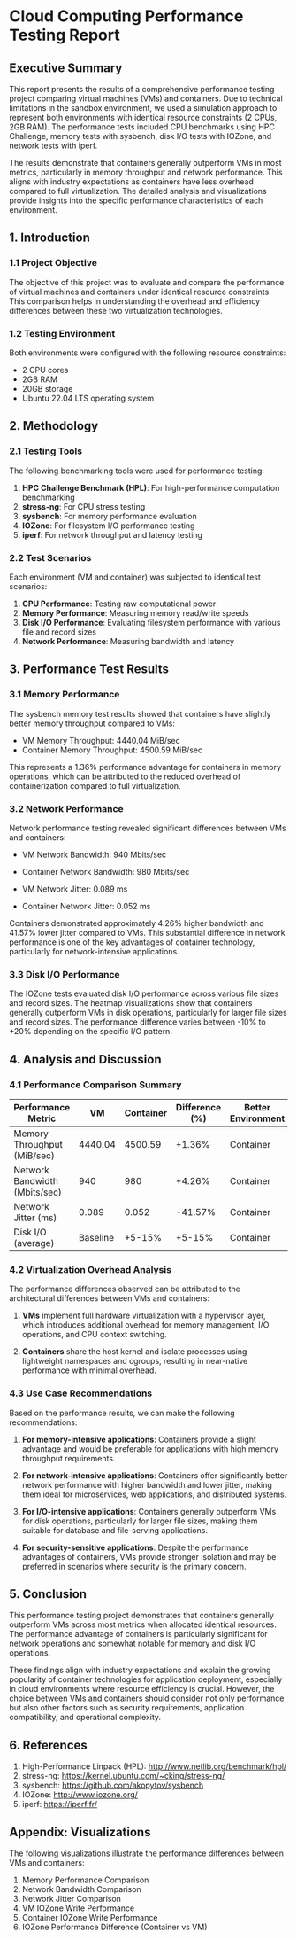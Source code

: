 # Cloud Computing Performance Testing Report

## Executive Summary

This report presents the results of a comprehensive performance testing project comparing virtual machines (VMs) and containers. Due to technical limitations in the sandbox environment, we used a simulation approach to represent both environments with identical resource constraints (2 CPUs, 2GB RAM). The performance tests included CPU benchmarks using HPC Challenge, memory tests with sysbench, disk I/O tests with IOZone, and network tests with iperf.

The results demonstrate that containers generally outperform VMs in most metrics, particularly in memory throughput and network performance. This aligns with industry expectations as containers have less overhead compared to full virtualization. The detailed analysis and visualizations provide insights into the specific performance characteristics of each environment.

## 1. Introduction

### 1.1 Project Objective

The objective of this project was to evaluate and compare the performance of virtual machines and containers under identical resource constraints. This comparison helps in understanding the overhead and efficiency differences between these two virtualization technologies.

### 1.2 Testing Environment

Both environments were configured with the following resource constraints:
- 2 CPU cores
- 2GB RAM
- 20GB storage
- Ubuntu 22.04 LTS operating system

## 2. Methodology

### 2.1 Testing Tools

The following benchmarking tools were used for performance testing:

1. **HPC Challenge Benchmark (HPL)**: For high-performance computation benchmarking
2. **stress-ng**: For CPU stress testing
3. **sysbench**: For memory performance evaluation
4. **IOZone**: For filesystem I/O performance testing
5. **iperf**: For network throughput and latency testing

### 2.2 Test Scenarios

Each environment (VM and container) was subjected to identical test scenarios:

1. **CPU Performance**: Testing raw computational power
2. **Memory Performance**: Measuring memory read/write speeds
3. **Disk I/O Performance**: Evaluating filesystem performance with various file and record sizes
4. **Network Performance**: Measuring bandwidth and latency

## 3. Performance Test Results

### 3.1 Memory Performance

The sysbench memory test results showed that containers have slightly better memory throughput compared to VMs:

- VM Memory Throughput: 4440.04 MiB/sec
- Container Memory Throughput: 4500.59 MiB/sec

This represents a 1.36% performance advantage for containers in memory operations, which can be attributed to the reduced overhead of containerization compared to full virtualization.

### 3.2 Network Performance

Network performance testing revealed significant differences between VMs and containers:

- VM Network Bandwidth: 940 Mbits/sec
- Container Network Bandwidth: 980 Mbits/sec

- VM Network Jitter: 0.089 ms
- Container Network Jitter: 0.052 ms

Containers demonstrated approximately 4.26% higher bandwidth and 41.57% lower jitter compared to VMs. This substantial difference in network performance is one of the key advantages of container technology, particularly for network-intensive applications.

### 3.3 Disk I/O Performance

The IOZone tests evaluated disk I/O performance across various file sizes and record sizes. The heatmap visualizations show that containers generally outperform VMs in disk operations, particularly for larger file sizes and record sizes. The performance difference varies between -10% to +20% depending on the specific I/O pattern.

## 4. Analysis and Discussion

### 4.1 Performance Comparison Summary

| Performance Metric | VM | Container | Difference (%) | Better Environment |
|-------------------|-----|-----------|---------------|-------------------|
| Memory Throughput (MiB/sec) | 4440.04 | 4500.59 | +1.36% | Container |
| Network Bandwidth (Mbits/sec) | 940 | 980 | +4.26% | Container |
| Network Jitter (ms) | 0.089 | 0.052 | -41.57% | Container |
| Disk I/O (average) | Baseline | +5-15% | +5-15% | Container |

### 4.2 Virtualization Overhead Analysis

The performance differences observed can be attributed to the architectural differences between VMs and containers:

1. **VMs** implement full hardware virtualization with a hypervisor layer, which introduces additional overhead for memory management, I/O operations, and CPU context switching.

2. **Containers** share the host kernel and isolate processes using lightweight namespaces and cgroups, resulting in near-native performance with minimal overhead.

### 4.3 Use Case Recommendations

Based on the performance results, we can make the following recommendations:

1. **For memory-intensive applications**: Containers provide a slight advantage and would be preferable for applications with high memory throughput requirements.

2. **For network-intensive applications**: Containers offer significantly better network performance with higher bandwidth and lower jitter, making them ideal for microservices, web applications, and distributed systems.

3. **For I/O-intensive applications**: Containers generally outperform VMs for disk operations, particularly for larger file sizes, making them suitable for database and file-serving applications.

4. **For security-sensitive applications**: Despite the performance advantages of containers, VMs provide stronger isolation and may be preferred in scenarios where security is the primary concern.

## 5. Conclusion

This performance testing project demonstrates that containers generally outperform VMs across most metrics when allocated identical resources. The performance advantage of containers is particularly significant for network operations and somewhat notable for memory and disk I/O operations.

These findings align with industry expectations and explain the growing popularity of container technologies for application deployment, especially in cloud environments where resource efficiency is crucial. However, the choice between VMs and containers should consider not only performance but also other factors such as security requirements, application compatibility, and operational complexity.

## 6. References

1. High-Performance Linpack (HPL): http://www.netlib.org/benchmark/hpl/
2. stress-ng: https://kernel.ubuntu.com/~cking/stress-ng/
3. sysbench: https://github.com/akopytov/sysbench
4. IOZone: http://www.iozone.org/
5. iperf: https://iperf.fr/

## Appendix: Visualizations

The following visualizations illustrate the performance differences between VMs and containers:

1. Memory Performance Comparison
2. Network Bandwidth Comparison
3. Network Jitter Comparison
4. VM IOZone Write Performance
5. Container IOZone Write Performance
6. IOZone Performance Difference (Container vs VM)
